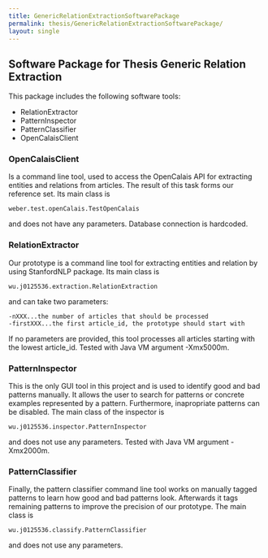 ```yaml
---
title: GenericRelationExtractionSoftwarePackage
permalink: thesis/GenericRelationExtractionSoftwarePackage/
layout: single
---
```


Software Package for Thesis Generic Relation Extraction
-------------------------------------------------------

This package includes the following software tools:

-   RelationExtractor
-   PatternInspector
-   PatternClassifier
-   OpenCalaisClient

### OpenCalaisClient

Is a command line tool, used to access the OpenCalais API for extracting
entities and relations from articles. The result of this task forms our
reference set. Its main class is

    weber.test.openCalais.TestOpenCalais

and does not have any parameters. Database connection is hardcoded.

### RelationExtractor

Our prototype is a command line tool for extracting entities and
relation by using StanfordNLP package. Its main class is

    wu.j0125536.extraction.RelationExtraction

and can take two parameters:

    -nXXX...the number of articles that should be processed
    -firstXXX...the first article_id, the prototype should start with

If no parameters are provided, this tool processes all articles starting
with the lowest article\_id. Tested with Java VM argument -Xmx5000m.

### PatternInspector

This is the only GUI tool in this project and is used to identify good
and bad patterns manually. It allows the user to search for patterns or
concrete examples represented by a pattern. Furthermore, inapropriate
patterns can be disabled. The main class of the inspector is

    wu.j0125536.inspector.PatternInspector

and does not use any parameters. Tested with Java VM argument -Xmx2000m.

### PatternClassifier

Finally, the pattern classifier command line tool works on manually
tagged patterns to learn how good and bad patterns look. Afterwards it
tags remaining patterns to improve the precision of our prototype. The
main class is

    wu.j0125536.classify.PatternClassifier

and does not use any parameters.
